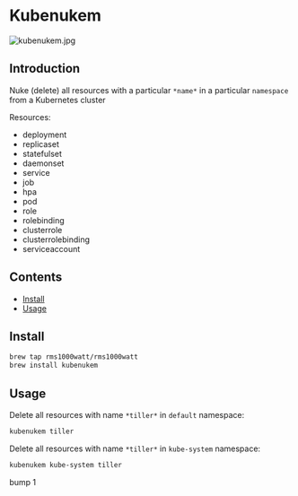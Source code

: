 # Kubenukem

![kubenukem.jpg](kubenukem.jpg)

## Introduction

Nuke (delete) all resources with a particular `*name*` in a particular `namespace` from a Kubernetes cluster

Resources:

- deployment
- replicaset
- statefulset
- daemonset
- service
- job
- hpa
- pod
- role
- rolebinding
- clusterrole
- clusterrolebinding
- serviceaccount

## Contents

- [Install](#install)
- [Usage](#usage)

## Install

```bash
brew tap rms1000watt/rms1000watt
brew install kubenukem
```

## Usage

Delete all resources with name `*tiller*` in `default` namespace:

```bash
kubenukem tiller
```

Delete all resources with name `*tiller*` in `kube-system` namespace:

```bash
kubenukem kube-system tiller
```

bump 1
